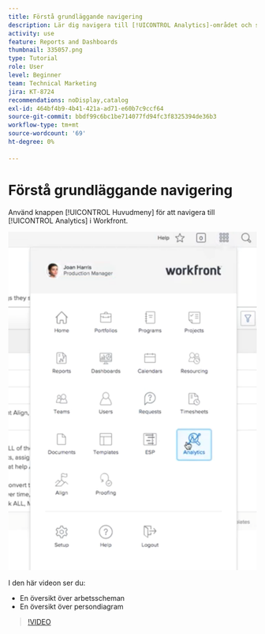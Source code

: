 ```yaml
---
title: Förstå grundläggande navigering
description: Lär dig navigera till [!UICONTROL Analytics]-området och se en översikt över arbetsscheman och persondiagram i Workfront.
activity: use
feature: Reports and Dashboards
thumbnail: 335057.png
type: Tutorial
role: User
level: Beginner
team: Technical Marketing
jira: KT-8724
recommendations: noDisplay,catalog
exl-id: 464bf4b9-4b41-421a-ad71-e60b7c9ccf64
source-git-commit: bbdf99c6bc1be714077fd94fc3f8325394de36b3
workflow-type: tm+mt
source-wordcount: '69'
ht-degree: 0%

---
```


# Förstå grundläggande navigering

Använd knappen [!UICONTROL Huvudmeny] för att navigera till [!UICONTROL Analytics] i Workfront.

![En bild på hur funktionen [!UICONTROL Analytics] hittas i Workfront [!UICONTROL huvudmeny]](assets/Navigate-NWE.png)

I den här videon ser du:

* En översikt över arbetsscheman
* En översikt över persondiagram

>[!VIDEO](https://video.tv.adobe.com/v/335057/?quality=12&learn=on&enablevpops=1)
